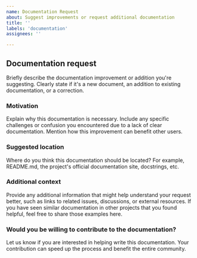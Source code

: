 ```yaml
---
name: Documentation Request
about: Suggest improvements or request additional documentation
title: ''
labels: 'documentation'
assignees: ''

---
```


## Documentation request

Briefly describe the documentation improvement or addition you're suggesting. Clearly state if it's a new document, an addition to existing documentation, or a correction.

### Motivation

Explain why this documentation is necessary. Include any specific challenges or confusion you encountered due to a lack of clear documentation. Mention how this improvement can benefit other users.

### Suggested location

Where do you think this documentation should be located? For example, README.md, the project's official documentation site, docstrings, etc.

### Additional context

Provide any additional information that might help understand your request better, such as links to related issues, discussions, or external resources. If you have seen similar documentation in other projects that you found helpful, feel free to share those examples here.

### Would you be willing to contribute to the documentation?

Let us know if you are interested in helping write this documentation. Your contribution can speed up the process and benefit the entire community.
